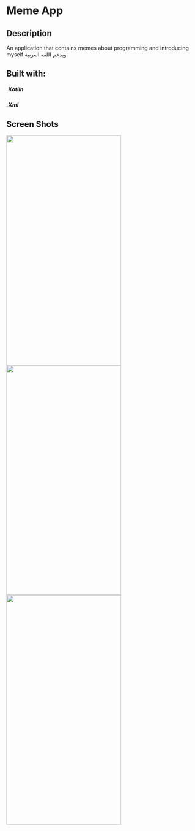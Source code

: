 # Meme App
## Description
An application that contains memes about programming and introducing myself 
ويدعم اللغه العربية
## Built with:
##### .Kotlin 
##### .Xml 
## Screen Shots
<div>
  <img src="https://github.com/user-attachments/assets/51ce3fb4-268e-4b5c-b8db-1662048486c2"  width ="300" height="600">
  <img src="https://github.com/user-attachments/assets/152611d5-5822-46c9-9973-1c1ead520a0a" width ="300" height="600" >
  <img src="https://github.com/user-attachments/assets/e6bd491c-5d4d-479a-a322-2ebe5e8d85df" width ="300" height="600" >
  
</div>


